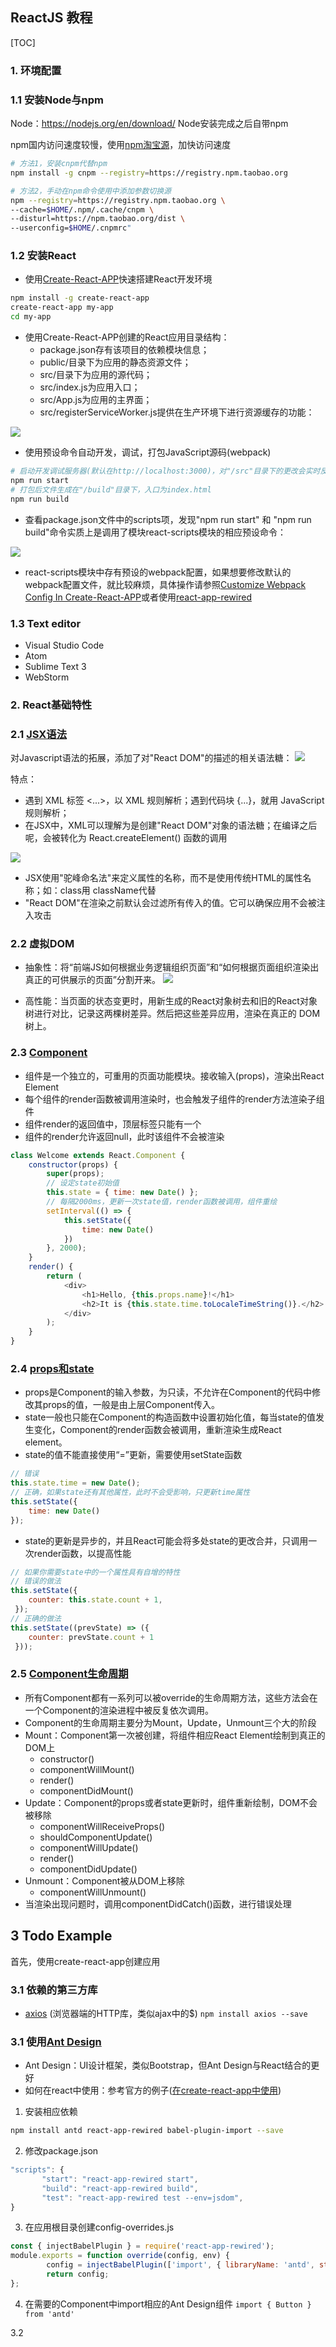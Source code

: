 ##  ReactJS 教程

[TOC]


### 1. 环境配置
### 1.1 安装Node与npm
Node：https://nodejs.org/en/download/
Node安装完成之后自带npm

npm国内访问速度较慢，使用[npm淘宝源](https://npm.taobao.org/)，加快访问速度
```bash
# 方法1，安装cnpm代替npm
npm install -g cnpm --registry=https://registry.npm.taobao.org

# 方法2，手动在npm命令使用中添加参数切换源
npm --registry=https://registry.npm.taobao.org \
--cache=$HOME/.npm/.cache/cnpm \
--disturl=https://npm.taobao.org/dist \
--userconfig=$HOME/.cnpmrc"
```

### 1.2 安装React
* 使用[Create-React-APP](https://github.com/facebookincubator/create-react-app)快速搭建React开发环境
```bash
npm install -g create-react-app
create-react-app my-app
cd my-app
```

* 使用Create-React-APP创建的React应用目录结构：
	* package.json存有该项目的依赖模块信息；
	* public/目录下为应用的静态资源文件；
	* src/目录下为应用的源代码；
	* src/index.js为应用入口；
	* src/App.js为应用的主界面；
	* src/registerServiceWorker.js提供在生产环境下进行资源缓存的功能：

![](https://raw.githubusercontent.com/lxs137/react_tutorial/master/front/md_resource/3.png)

* 使用预设命令自动开发，调试，打包JavaScript源码(webpack)
```bash
# 启动开发调试服务器(默认在http://localhost:3000)，对"/src"目录下的更改会实时反应到浏览器中
npm run start
# 打包后文件生成在"/build"目录下，入口为index.html
npm run build
```

* 查看package.json文件中的scripts项，发现"npm run start" 和 "npm run build"命令实质上是调用了模块react-scripts模块的相应预设命令：

![](https://raw.githubusercontent.com/lxs137/react_tutorial/master/front/md_resource/2.png)

* react-scripts模块中存有预设的webpack配置，如果想要修改默认的webpack配置文件，就比较麻烦，具体操作请参照[Customize Webpack Config In Create-React-APP](https://daveceddia.com/customize-create-react-app-webpack-without-ejecting/)或者使用[react-app-rewired](https://github.com/timarney/react-app-rewired)

### 1.3 Text editor
* Visual Studio Code
* Atom
* Sublime Text 3
* WebStorm

### 2. React基础特性
### 2.1 [JSX语法](https://reactjs.org/docs/introducing-jsx.html)
对Javascript语法的拓展，添加了对"React DOM"的描述的相关语法糖：
![](https://raw.githubusercontent.com/lxs137/react_tutorial/master/front/md_resource/4.png)

特点：
* 遇到 XML 标签 <...>，以 XML 规则解析；遇到代码块 {...}，就用 JavaScript 规则解析；
* 在JSX中，XML可以理解为是创建"React DOM"对象的语法糖；在编译之后呢，会被转化为 React.createElement() 函数的调用

![](https://raw.githubusercontent.com/lxs137/react_tutorial/master/front/md_resource/5.png)

* JSX使用"驼峰命名法"来定义属性的名称，而不是使用传统HTML的属性名称；如：class用 className代替
* "React DOM"在渲染之前默认会过滤所有传入的值。它可以确保应用不会被注入攻击

### 2.2 虚拟DOM
* 抽象性：将“前端JS如何根据业务逻辑组织页面”和“如何根据页面组织渲染出真正的可供展示的页面”分割开来。
![](https://raw.githubusercontent.com/lxs137/react_tutorial/master/front/md_resource/6.png)

* 高性能：当页面的状态变更时，用新生成的React对象树去和旧的React对象树进行对比，记录这两棵树差异。然后把这些差异应用，渲染在真正的 DOM 树上。

### 2.3 [Component](https://reactjs.org/docs/react-component.html)
* 组件是一个独立的，可重用的页面功能模块。接收输入(props)，渲染出React Element
* 每个组件的render函数被调用渲染时，也会触发子组件的render方法渲染子组件
* 组件render的返回值中，顶层标签只能有一个
* 组件的render允许返回null，此时该组件不会被渲染
```Javascript
class Welcome extends React.Component {
	constructor(props) {
    	super(props);
        // 设定state初始值
        this.state = { time: new Date() };
        // 每隔2000ms，更新一次state值，render函数被调用，组件重绘
        setInterval(() => {
        	this.setState({
            	time: new Date()
            })
        }, 2000);
    }
	render() {
    	return (
        	<div>
        		<h1>Hello, {this.props.name}!</h1>
        		<h2>It is {this.state.time.toLocaleTimeString()}.</h2>
      		</div>
        );
	}
}
```

### 2.4 [props和state](https://reactjs.org/docs/state-and-lifecycle.html)
* props是Component的输入参数，为只读，不允许在Component的代码中修改其props的值，一般是由上层Component传入。
* state一般也只能在Component的构造函数中设置初始化值，每当state的值发生变化，Component的render函数会被调用，重新渲染生成React element。
* state的值不能直接使用“=”更新，需要使用setState函数
```javascript
// 错误
this.state.time = new Date();
// 正确，如果state还有其他属性，此时不会受影响，只更新time属性
this.setState({
	time: new Date()
});
```
* state的更新是异步的，并且React可能会将多处state的更改合并，只调用一次render函数，以提高性能
```javascript
// 如果你需要state中的一个属性具有自增的特性
// 错误的做法
this.setState({
    counter: this.state.count + 1,
 });
// 正确的做法
this.setState((prevState) => ({
    counter: prevState.count + 1
 }));
```

### 2.5 [Component生命周期](https://reactjs.org/docs/react-component.html#the-component-lifecycle)
* 所有Component都有一系列可以被override的生命周期方法，这些方法会在一个Component的渲染进程中被反复依次调用。
* Component的生命周期主要分为Mount，Update，Unmount三个大的阶段
* Mount：Component第一次被创建，将组件相应React Element绘制到真正的DOM上
	*  constructor()
	*  componentWillMount()
	*  render()
	*  componentDidMount()
* Update：Component的props或者state更新时，组件重新绘制，DOM不会被移除
	*  componentWillReceiveProps()
	*  shouldComponentUpdate()
	*  componentWillUpdate()
	*  render()
	*  componentDidUpdate()
* Unmount：Component被从DOM上移除
	*  componentWillUnmount()
* 当渲染出现问题时，调用componentDidCatch()函数，进行错误处理

## 3 Todo Example
首先，使用create-react-app创建应用
### 3.1 依赖的第三方库
* [axios](https://github.com/axios/axios) (浏览器端的HTTP库，类似ajax中的$)
`npm install axios --save`

### 3.1 使用[Ant Design](https://ant.design/index-cn)

* Ant Design：UI设计框架，类似Bootstrap，但Ant Design与React结合的更好
* 如何在react中使用：参考官方的例子([在create-react-app中使用](https://ant.design/docs/react/use-with-create-react-app-cn))

1. 安装相应依赖
```bash
npm install antd react-app-rewired babel-plugin-import --save
```
2. 修改package.json
```javascript
"scripts": {
       "start": "react-app-rewired start",
       "build": "react-app-rewired build",
       "test": "react-app-rewired test --env=jsdom",
}
```
3. 在应用根目录创建config-overrides.js
```javascript
const { injectBabelPlugin } = require('react-app-rewired');
module.exports = function override(config, env) {
		config = injectBabelPlugin(['import', { libraryName: 'antd', style: 'css' }], config);
		return config;
};
```
4. 在需要的Component中import相应的Ant Design组件
`import { Button } from 'antd'`

3.2 